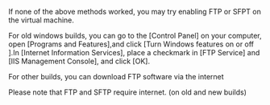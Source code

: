 If none of the above methods worked, you may try enabling FTP or SFPT on the virtual machine.

For old windows builds, you can go to the [Control Panel] on your computer, open [Programs and Features],and click
[Turn Windows features on or off ].In [Internet Information Services], place a checkmark in
[FTP Service] and [IIS Management Console], and click [OK].

For other builds, you can download FTP software via the internet

Please note that FTP and SFTP require internet. (on old and new builds)
